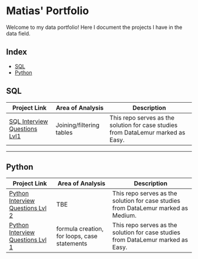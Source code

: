 # Matias' Portfolio
Welcome to my data portfolio! Here I document the projects I have in the data field.


## Index
 - [SQL](#SQL)
 - [Python](#Python)


## SQL
| Project Link | Area of Analysis | Description | 
|--------------|--------------|--------------|
| [SQL Interview Questions Lvl1](https://github.com/Mati-DB/SQL-Interview-Questions)   | Joining/filtering tables    | This repo serves as the solution for case studies from DataLemur marked as Easy.  |

***

## Python
| Project Link | Area of Analysis | Description | 
|--------------|--------------|--------------|
| [Python Interview Questions Lvl 2](https://github.com/Mati-DB/Python-Interview-Questions-Lvl2)   | TBE    | This repo serves as the solution for case studies from DataLemur marked as Medium.  |
| [Python Interview Questions Lvl 1](https://github.com/Mati-DB/Python-Interview-Questions-Lvl1)   | formula creation, for loops, case statements    | This repo serves as the solution for case studies from DataLemur marked as Easy.  |

